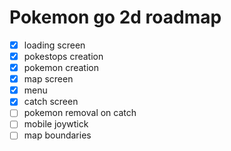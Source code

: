 # Pokemon go 2d roadmap

- [x] loading screen
- [x] pokestops creation
- [x] pokemon creation
- [x] map screen
- [x] menu
- [x] catch screen
- [ ] pokemon removal on catch 
- [ ] mobile joywtick
- [ ] map boundaries
